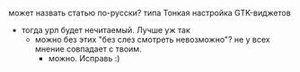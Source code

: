 может назвать статью по-русски? типа Тонкая настройка GTK-виджетов

  - тогда урл будет нечитаемый. Лучше уж так
      - можно без этих "без слез смотреть невозможно"? не у всех мнение
        совпадает с твоим.
          - можно. Исправь :)
